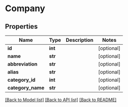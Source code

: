 # Company

## Properties
Name | Type | Description | Notes
------------ | ------------- | ------------- | -------------
**id** | **int** |  | [optional] 
**name** | **str** |  | [optional] 
**abbreviation** | **str** |  | [optional] 
**alias** | **str** |  | [optional] 
**category_id** | **int** |  | [optional] 
**category_name** | **str** |  | [optional] 

[[Back to Model list]](../README.md#documentation-for-models) [[Back to API list]](../README.md#documentation-for-api-endpoints) [[Back to README]](../README.md)

